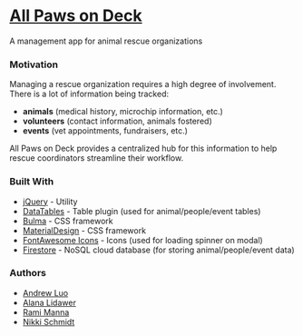 # [All Paws on Deck](https://aluo-x.github.io/813_site)

A management app for animal rescue organizations

### Motivation

Managing a rescue organization requires a high degree of involvement.  There is a
lot of information being tracked:

* <b>animals</b> (medical history,
microchip information, etc.)
* <b>volunteers</b> (contact information, animals fostered)
* <b>events</b> (vet appointments, fundraisers, etc.)

All Paws on Deck
provides a centralized hub for this information to help rescue coordinators
streamline their workflow.

### Built With

* [jQuery](https://jquery.com/) - Utility
* [DataTables](https://datatables.net/) - Table plugin (used for animal/people/event tables)
* [Bulma](https://bulma.io/) - CSS framework
* [MaterialDesign](https://getmdl.io/index.html) - CSS framework
* [FontAwesome Icons](https://fontawesome.com/icons) - Icons (used for loading spinner on modal)
* [Firestore](https://firebase.google.com/docs/firestore/) - NoSQL cloud database (for storing animal/people/event data)

### Authors

* [Andrew Luo](https://github.com/aluo-x)
* [Alana Lidawer](https://github.com/ahlids)
* [Rami Manna](https://github.com/ramimanna)
* [Nikki Schmidt](https://github.com/nsylv/)
